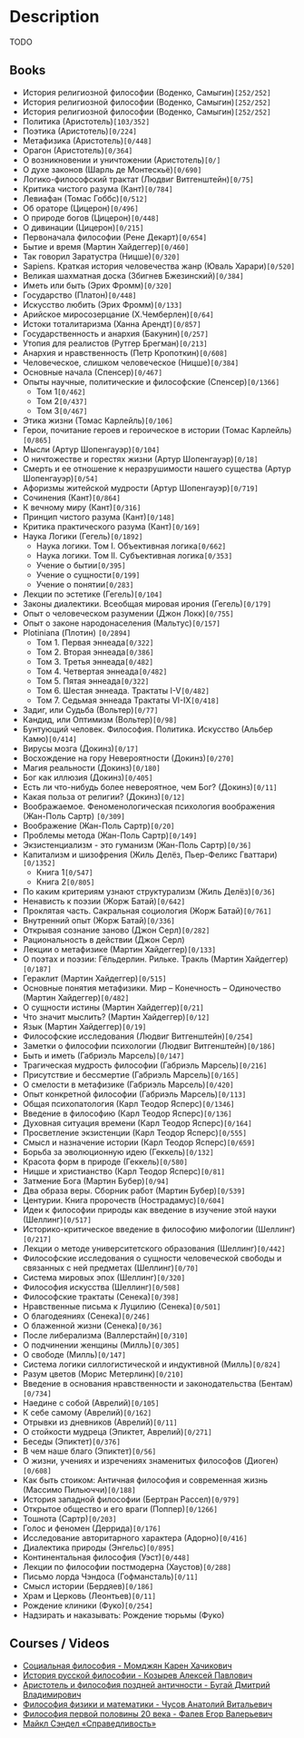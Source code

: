 # Description

TODO


## Books

- История религиозной философии (Воденко, Самыгин)`[252/252]`
- История религиозной философии (Воденко, Самыгин)`[252/252]`
- История религиозной философии (Воденко, Самыгин)`[252/252]`
- Политика (Аристотель)`[103/352]`
- Поэтика (Аристотель)`[0/224]`
- Метафизика (Аристотель)`[0/448]`
- Орагон (Аристотель)`[0/364]`
- О возникновении и уничтожении (Аристотель)`[0/]`
- О духе законов (Шарль де Монтескьё)`[0/690]`
- Логико-философский трактат (Людвиг Витгенштейн)`[0/75]`
- Критика чистого разума (Кант)`[0/784]`
- Левиафан (Томас Гоббс)`[0/512]`
- Об ораторе (Цицерон)`[0/496]`
- О природе богов (Цицерон)`[0/448]`
- О дивинации (Цицерон)`[0/215]`
- Первоначала философии (Рене Декарт)`[0/654]`
- Бытие и время (Мартин Хайдеггер)`[0/460]`
- Так говорил Заратустра (Ницше)`[0/320]`
- Sapiens. Краткая история человечества жанр (Юваль Харари)`[0/520]`
- Великая шахматная доска (Збигнев Бжезинский)`[0/384]`
- Иметь или быть (Эрих Фромм)`[0/320]`
- Государство (Платон)`[0/448]`
- Искусство любить (Эрих Фромм)`[0/133]`
- Арийское миросозерцание (Х.Чемберлен)`[0/64]`
- Истоки тоталитаризма (Ханна Арендт)`[0/857]`
- Государственность и анархия (Бакунин)`[0/257]`
- Утопия для реалистов (Рутгер Брегман)`[0/213]`
- Анархия и нравственность (Петр Кропоткин)`[0/608]`
- Человеческое, слишком человеческое (Ницше)`[0/384]`
- Основные начала (Спенсер)`[0/467]`
- Опыты научные, политические и философские (Спенсер)`[0/1366]`
  - Том 1`[0/462]`
  - Том 2`[0/437]`
  - Том 3`[0/467]`
- Этика жизни (Томас Карлейль)`[0/106]`
- Герои, почитание героев и героическое в истории (Томас Карлейль)`[0/865]`
- Мысли (Артур Шопенгауэр)`[0/104]`
- О ничтожестве и горестях жизни (Артур Шопенгауэр)`[0/18]`
- Смерть и ее отношение к неразрушимости нашего существа (Артур Шопенгауэр)`[0/54]`
- Афоризмы житейской мудрости (Артур Шопенгауэр)`[0/719]`
- Сочинения (Кант)`[0/864]`
- К вечному миру (Кант)`[0/316]`
- Принцип чистого разума (Кант)`[0/148]`
- Критика практического разума (Кант)`[0/169]`
- Наука Логики (Гегель)`[0/1892]`
  - Наука логики. Том I. Объективная логика`[0/662]`
  - Наука логики. Том II. Субъективная логика`[0/353]`
  - Учение о бытии`[0/395]`
  - Учение о сущности`[0/199]`
  - Учение о понятии`[0/283]`
- Лекции по эстетике (Гегель)`[0/104]`
- Законы диалектики. Всеобщая мировая ирония (Гегель)`[0/179]`
- Опыт о человеческом разумении (Джон Локк)`[0/755]`
- Опыт о законе народонаселения (Мальтус)`[0/157]`
- Plotiniana  (Плотин) `[0/2894]`
  - Том 1. Первая эннеада`[0/322]`
  - Том 2. Вторая эннеада`[0/386]`
  - Том 3. Третья эннеада`[0/482]`
  - Том 4. Четвертая эннеада`[0/482]`
  - Том 5. Пятая эннеада`[0/322]`
  - Том 6. Шестая эннеада. Трактаты I-V`[0/482]`
  - Том 7. Седьмая эннеада Трактаты VI-IX`[0/418]`
- Задиг, или Судьба (Вольтер)`[0/77]`
- Кандид, или Оптимизм (Вольтер)`[0/98]`
- Бунтующий человек. Философия. Политика. Искусство (Альбер Камю)`[0/414]`
- Вирусы мозга (Докинз)`[0/17]`
- Восхождение на гору Невероятности (Докинз)`[0/270]`
- Магия реальности (Докинз)`[0/180]`
- Бог как иллюзия (Докинз)`[0/405]`
- Есть ли что-нибудь более невероятное, чем Бог? (Докинз)`[0/11]`
- Какая польза от религии? (Докинз)`[0/12]`
- Воображаемое. Феноменологическая психология воображения (Жан-Поль Сартр) `[0/309]`
- Воображение (Жан-Поль Сартр)`[0/20]`
- Проблемы метода (Жан-Поль Сартр)`[0/149]`
- Экзистенциализм - это гуманизм (Жан-Поль Сартр)`[0/36]`
- Капитализм и шизофрения (Жиль Делёз, Пьер-Феликс Гваттари)`[0/1352]`
  - Книга 1`[0/547]`
  - Книга 2`[0/805]`
- По каким критериям узнают структурализм (Жиль Делёз)`[0/36]`
- Ненависть к поэзии (Жорж Батай)`[0/642]`
- Проклятая часть. Сакральная социология (Жорж Батай)`[0/761]`
- Внутренний опыт (Жорж Батай)`[0/336]`
- Открывая сознание заново (Джон Серл)`[0/282]`
- Рациональность в действии (Джон Серл)
- Лекции о метафизике (Мартин Хайдеггер)`[0/133]`
- О поэтах и поэзии: Гёльдерлин. Рильке. Тракль (Мартин Хайдеггер)`[0/187]`
- Гераклит (Мартин Хайдеггер)`[0/515]`
- Основные понятия метафизики. Мир – Конечность – Одиночество (Мартин Хайдеггер)`[0/482]`
- О сущности истины (Мартин Хайдеггер)`[0/21]`
- Что значит мыслить? (Мартин Хайдеггер)`[0/12]`
- Язык (Мартин Хайдеггер)`[0/19]`
- Философские исследования (Людвиг Витгенштейн)`[0/254]`
- Заметки о философии психологии (Людвиг Витгенштейн)`[0/186]`
- Быть и иметь (Габриэль Марсель)`[0/147]`
- Трагическая мудрость философии (Габриэль Марсель)`[0/216]`
- Присутствие и бессмертие (Габриэль Марсель)`[0/165]`
- О смелости в метафизике (Габриэль Марсель)`[0/420]`
- Опыт конкретной философии (Габриэль Марсель)`[0/113]`
- Общая психопатология (Карл Теодор Ясперс)`[0/1346]`
- Введение в философию (Карл Теодор Ясперс)`[0/136]`
- Духовная ситуация времени (Карл Теодор Ясперс)`[0/164]`
- Просветление экзистенции (Карл Теодор Ясперс)`[0/555]`
- Смысл и назначение истории (Карл Теодор Ясперс)`[0/659]`
- Борьба за эволюционную идею (Геккель)`[0/132]`
- Красота форм в природе (Геккель)`[0/580]`
- Ницше и христианство (Карл Теодор Ясперс)`[0/81]`
- Затмение Бога (Мартин Бубер)`[0/94]`
- Два образа веры. Сборник работ (Мартин Бубер)`[0/539]`
- Центурии. Книга пророчеств (Нострадамус)`[0/604]`
- Идеи к философии природы как введение в изучение этой науки (Шеллинг)`[0/517]`
- Историко-критическое введение в философию мифологии (Шеллинг)`[0/217]`
- Лекции о методе университетского образования (Шеллинг)`[0/442]`
- Философские исследования о сущности человеческой свободы и связанных с ней предметах (Шеллинг)`[0/70]`
- Система мировых эпох (Шеллинг)`[0/320]`
- Философия искусства (Шеллинг)`[0/508]`
- Философские трактаты (Сенека)`[0/398]`
- Нравственные письма к Луцилию (Сенека)`[0/501]`
- О благодеяниях (Сенека)`[0/246]`
- О блаженной жизни (Сенека)`[0/36]`
- После либерализма (Валлерстайн)`[0/310]`
- О подчинении женщины (Милль)`[0/305]`
- О свободе (Милль)`[0/147]`
- Система логики силлогистической и индуктивной (Милль)`[0/824]`
- Разум цветов (Морис Метерлинк)`[0/210]`
- Введение в основания нравственности и законодательства (Бентам)`[0/734]`
- Наедине с собой (Аврелий)`[0/105]`
- К себе самому (Аврелий)`[0/162]`
- Отрывки из дневников (Аврелий)`[0/11]`
- О стойкости мудреца (Эпиктет, Аврелий)`[0/271]`
- Беседы (Эпиктет)`[0/376]`
- В чем наше благо (Эпиктет)`[0/56]`
- О жизни, учениях и изречениях знаменитых философов (Диоген)`[0/608]`
- Как быть стоиком: Античная философия и современная жизнь (Массимо Пильюччи)`[0/188]`
- История западной философии (Бертран Рассел)`[0/979]`
- Открытое общество и его враги (Поппер)`[0/1266]`
- Тошнота (Сартр)`[0/203]`
- Голос и феномен (Деррида)`[0/176]`
- Исследование авторитарного характера (Адорно)`[0/416]`
- Диалектика природы (Энгельс)`[0/895]`
- Континентальная философия (Уэст)`[0/448]`
- Лекции по философии постмодерна (Хаустов)`[0/288]`
- Письмо лорда Чэндоса (Гофмансталь)`[0/11]`
- Смысл истории (Бердяев)`[0/186]`
- Храм и Церковь (Леонтьев)`[0/11]`
- Рождение клиники (Фуко)`[0/254]`
- Надзирать и наказывать: Рождение тюрьмы (Фуко)


## Courses / Videos

- [Социальная философия - Момджян Карен Хачикович](https://youtube.com/playlist?list=PLcsjsqLLSfNDx5R21nYtqQup23QUqoudE)
- [История русской философии - Козырев Алексей Павлович](https://youtube.com/playlist?list=PLcsjsqLLSfNBav1vdFJt0iGLw8_X8_bhY)
- [Аристотель и философия поздней античности - Бугай Дмитрий Владимирович](https://youtube.com/playlist?list=PLcsjsqLLSfNAGF8trDL5rg1plyoFEZHwY)
- [Философия физики и математики - Чусов Анатолий Витальевич](https://youtube.com/playlist?list=PLcsjsqLLSfNCA-U1alYu0lgSFNzZ9m-zw)
- [Философия первой половины 20 века - Фалев Егор Валерьевич](https://youtube.com/playlist?list=PLcsjsqLLSfNACtnqbK0ViwR8IXPCtwE0e)
- [Майкл Сэндел «Справедливость»](https://www.youtube.com/playlist?list=PL8YZyma552VeTCYPkkEisHKAHhNx3Psk-)


<!--
Макс Шелер (1874 - 1928)
Бенедикт Спиноза (1632 - 1677)
Софокл (около 496 до н. э. - 406 до н. э.)
Альберт Великий
Елена Петровна Блаватская
Михаил Александрович Бакунин

-->


<!--
Онтология
Гносеология
Аксиология
Антропология
Логика
Этика
Эстетика
-->


<!--
теорию познания;
метафизику (онтологию, философскую антропологию, космологию, теологию, философию существования);
логику (математику, логистику);
этику;
философию права;
эстетику и философию искусства;
натурфилософию;
философию истории и культуры;
социальную и экономическую философию;
религиозную философию;
психологию.
 -->

<!--
Традиции:
Прагматизм
Аналитическая философия
Античность
Возрождение
Восточная философия
Немецкая классическая философия
Новое время
Русская философия
Спиритуализм
Средние века
Структурализм
Феноменология
Экзистенциализм
-->

<!--
Дисциплина:
Логика
История философии
Онтология
Философия культуры
Философия науки
Философия образования
Философия политики и права
Философия религии
Философия сознания
Эпистемология
Эстетика
Этика
-->

<!--
- [Майкл Сэндел «Справедливость»](https://www.youtube.com/playlist?list=PL8YZyma552VeTCYPkkEisHKAHhNx3Psk-) - (YouTube)
- [Internet Encyclopedia of Philosophy](https://iep.utm.edu/)
-->
